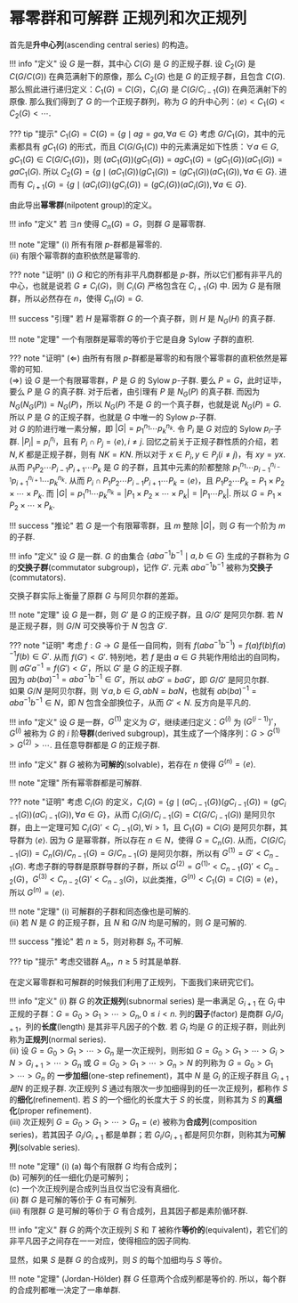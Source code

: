 # 幂零群和可解群 正规列和次正规列

首先是**升中心列**(ascending central series) 的构造。

!!! info "定义"
    设 $G$ 是一群，其中心 $C(G)$ 是 $G$ 的正规子群. 设 $C_2(G)$ 是 $C(G/C(G))$ 在典范满射下的原像，那么 $C_2(G)$ 也是 $G$ 的正规子群，且包含 $C(G)$. 那么照此进行递归定义：$C_1(G) = C(G)$，$C_i(G)$ 是 $C(G/C_{i-1}(G))$ 在典范满射下的原像. 那么我们得到了 $G$ 的一个正规子群列，称为 $G$ 的升中心列：$\langle e \rangle < C_1(G) < C_2(G) < \cdots$.

??? tip "提示"
    $C_1(G) = C(G) = \{g \mid ag = ga, \forall a \in G\}$ 考虑 $G/C_1(G)$，其中的元素都具有 $gC_1(G)$ 的形式，而且 $C(G/G_1(C))$ 中的元素满足如下性质：$\forall a \in G, gC_1(G) \in C(G/C_1(G))$，则 $(aC_1(G))(gC_1(G)) = agC_1(G) = (gC_1(G))(aC_1(G)) = gaC_1(G)$. 所以 $C_2(G) = \{g \mid (aC_1(G))(gC_1(G)) = (gC_1(G))(aC_1(G)), \forall a \in G\}$. 进而有 $C_{i+1}(G) = \{g \mid (aC_{i}(G))(gC_{i}(G)) = (gC_{i}(G))(aC_{i}(G)), \forall a \in G\}$.

由此导出**幂零群**(nilpotent group)的定义。

!!! info "定义"
    若 $\exists n$ 使得 $C_n(G) = G$，则群 $G$ 是幂零群.

!!! note "定理"
    (i) 所有有限 $p$-群都是幂零的.  
    (ii) 有限个幂零群的直积依然是幂零的.  

??? note "证明"
    (i) $G$ 和它的所有非平凡商群都是 $p$-群，所以它们都有非平凡的中心，也就是说若 $G \neq C_i(G)$，则 $C_i(G)$ 严格包含在 $C_{i+1}(G)$ 中. 因为 $G$ 是有限群，所以必然存在 $n$，使得 $C_n(G) = G$.

!!! success "引理"
    若 $H$ 是幂零群 $G$ 的一个真子群，则 $H$ 是 $N_G(H)$ 的真子群.

!!! note "定理"
    一个有限群是幂零的等价于它是自身 Sylow 子群的直积.

??? note "证明"
    $(\Leftarrow)$ 由所有有限 $p$-群都是幂零的和有限个幂零群的直积依然是幂零的可知.  
    $(\Rightarrow)$ 设 $G$ 是一个有限幂零群，$P$ 是 $G$ 的 Sylow $p$-子群. 要么 $P = G$，此时证毕，要么 $P$ 是 $G$ 的真子群. 对于后者，由引理有 $P$ 是 $N_G(P)$ 的真子群. 而因为 $N_G(N_G(P)) = N_G(P)$，所以 $N_G(P)$ 不是 $G$ 的一个真子群，也就是说 $N_G(P) = G$. 所以 $P$ 是 $G$ 的正规子群，也就是 $G$ 中唯一的 Sylow $p$-子群.  
    对 $G$ 的阶进行唯一素分解，即 $\lvert G \rvert = p_1^{n_1} \cdots p_k^{n_k}$. 令 $P_i$ 是 $G$ 对应的 Sylow $p_i$-子群. $\lvert P_i \rvert = p_i^{n_i}$，且有 $P_i \cap P_j = \langle e \rangle, i \neq j$. 回忆之前关于正规子群性质的介绍，若 $N, K$ 都是正规子群，则有 $NK = KN$. 所以对于 $x \in P_i, y \in P_j(i \neq j)$，有 $xy = yx$. 从而 $P_1P_2 \cdots P_{i-1} P_{i+1} \cdots P_k$ 是 $G$ 的子群，且其中元素的阶都整除 $p_1^{n_1} \cdots p_{i-1}^{n_{i-1}} p_{i+1}^{n_{i+1}} \cdots p_k^{n_k}$. 从而 $P_i \cap P_1P_2 \cdots P_{i-1} P_{i+1} \cdots P_k = \langle e \rangle$，且 $P_1P_2 \cdots P_{k} = P_1 \times P_2 \times \cdots \times P_k$. 而 $\lvert G \rvert = p_1^{n_1} \cdots p_k^{n_k} = \lvert P_1 \times P_2 \times \cdots \times P_k \rvert = \lvert P_1 \cdots P_k \rvert$. 所以 $G = P_1 \times P_2 \times \cdots \times P_k$.

!!! success "推论"
    若 $G$ 是一个有限幂零群，且 $m$ 整除 $\lvert G \rvert$，则 $G$ 有一个阶为 $m$ 的子群.

!!! info "定义"
    设 $G$ 是一群. $G$ 的由集合 $\{aba^{-1}b^{-1} \mid a, b \in G\}$ 生成的子群称为 $G$ 的**交换子群**(commutator subgroup)，记作 $G'$. 元素 $aba^{-1}b^{-1}$ 被称为**交换子**(commutators).

交换子群实际上衡量了原群 $G$ 与阿贝尔群的差距。

!!! note "定理"
    设 $G$ 是一群，则 $G'$ 是 $G$ 的正规子群，且 $G/G'$ 是阿贝尔群. 若 $N$ 是正规子群，则 $G/N$ 可交换等价于 $N$ 包含 $G'$.

??? note "证明"
    考虑 $f: G \rightarrow G$ 是任一自同构，则有 $f(aba^{-1}b^{-1}) = f(a)f(b)f(a)^{-1}f(b) \in G'$. 从而 $f(G') < G'$. 特别地，若 $f$ 是由 $a \in G$ 共轭作用给出的自同构，则 $aG'a^{-1} = f(G') < G'$，所以 $G'$ 是 $G$ 的正规子群.  
    因为 $ab(ba)^{-1} = aba^{-1}b^{-1} \in G'$，所以 $abG' = baG'$，即 $G/G'$ 是阿贝尔群.   
    如果 $G/N$ 是阿贝尔群，则 $\forall a, b \in G, abN = baN$，也就有 $ab(ba)^{-1} = aba^{-1}b^{-1} \in N$，即 $N$ 包含全部换位子，从而 $G' < N$. 反方向是平凡的.

!!! info "定义"
    设 $G$ 是一群，$G^{(1)}$ 定义为 $G'$，继续递归定义：$G^{(i)}$ 为 $(G^{(i-1)})'$，$G^{(i)}$ 被称为 $G$ 的 $i$ 阶**导群**(derived subgroup)，其生成了一个降序列：$G > G^{(1)} > G^{(2)} > \cdots$. 且任意导群都是 $G$ 的正规子群.

!!! info "定义"
    群 $G$ 被称为**可解的**(solvable)，若存在 $n$ 使得 $G^{(n)} = \langle e \rangle$.

!!! note "定理"
    所有幂零群都是可解群.

??? note "证明"
    考虑 $C_i(G)$ 的定义，$C_i(G) = \{g \mid (aC_{i-1}(G))(gC_{i-1}(G)) = (gC_{i-1}(G))(aC_{i-1}(G)), \forall a \in G\}$，从而 $C_{i}(G)/C_{i-1}(G) = C(G/C_{i-1}(G))$ 是阿贝尔群，由上一定理可知 $C_{i}(G)' < C_{i-1}(G), \forall i > 1$，且 $C_1(G) = C(G)$ 是阿贝尔群，其导群为 $\langle e \rangle$. 因为 $G$ 是幂零群，所以存在 $n \in N$，使得 $G = C_n(G)$. 从而，$C(G/C_{i-1}(G)) = C_n(G)/C_{n-1}(G) = G/C_{n-1}(G)$ 是阿贝尔群，所以有 $G^{(1)} = G' < C_{n-1}(G)$. 考虑子群的导群是原群导群的子群，所以 $G^{(2)} = {G^{(1)}}' < C_{n-1}(G)' < C_{n-2}(G)$，$G^{(3)} < C_{n-2}(G)' < C_{n-3}(G)$，以此类推，$G^{(n)} < C_1(G) = C(G) = \langle e \rangle$，所以 $G^{(n)} = \langle e \rangle$.

!!! note "定理"
    (i) 可解群的子群和同态像也是可解的.  
    (ii) 若 $N$ 是 $G$ 的正规子群，且 $N$ 和 $G/N$ 均是可解的，则 $G$ 是可解的.

!!! success "推论"
    若 $n \geqslant 5$，则对称群 $S_n$ 不可解. 

??? tip "提示"
    考虑交错群 $A_n$，$n \geqslant 5$ 时其是单群.

在定义幂零群和可解群的时候我们利用了正规列，下面我们来研究它们。

!!! info "定义"
    (i) 群 $G$ 的**次正规列**(subnormal series) 是一串满足 $G_{i+1}$ 在 $G_i$ 中正规的子群：$G = G_0 > G_1 > \cdots > G_n, 0 \leqslant i < n$. 列的**因子**(factor) 是商群 $G_i/G_{i+1}$，列的**长度**(length) 是其非平凡因子的个数. 若 $G_i$ 均是 $G$ 的正规子群，则此列称为**正规列**(normal series).  
    (ii) 设 $G = G_0 > G_1 > \cdots > G_n$ 是一次正规列，则形如 $G = G_0 > G_1 > \cdots > G_i > N > G_{i+1} > \cdots > G_n$ 或 $G = G_0 > G_1 > \cdots > G_n > N$ 的列称为 $G = G_0 > G_1 > \cdots > G_n$ 的 **一步加细**(one-step refinement)，其中 $N$ 是 $G_i$ 的正规子群且 $G_{i+1} 是 N$ 的正规子群. 次正规列 $S$ 通过有限次一步加细得到的任一次正规列，都称作 $S$ 的**细化**(refinement). 若 $S$ 的一个细化的长度大于 $S$ 的长度，则称其为 $S$ 的**真细化**(proper refinement).  
    (iii) 次正规列 $G = G_0 > G_1 > \cdots > G_n = \langle e \rangle$ 被称为**合成列**(composition series)，若其因子 $G_i/G_{i+1}$ 都是单群；若 $G_i/G_{i+1}$ 都是阿贝尔群，则称其为**可解列**(solvable series).

!!! note "定理"
    (i) (a) 每个有限群 $G$ 均有合成列；  
        (b) 可解列的任一细化仍是可解列；  
        (c) 一个次正规列是合成列当且仅当它没有真细化.  
    (ii) 群 $G$ 是可解的等价于 $G$ 有可解列.  
    (iii) 有限群 $G$ 是可解的等价于 $G$ 有合成列，且其因子都是素阶循环群.

!!! info "定义"
    群 $G$ 的两个次正规列 $S$ 和 $T$ 被称作**等价的**(equivalent)，若它们的非平凡因子之间存在一一对应，使得相应的因子同构.

显然，如果 $S$ 是群 $G$ 的合成列，则 $S$ 的每个加细均与 $S$ 等价。

!!! note "定理"
    (Jordan-Hölder) 群 $G$ 任意两个合成列都是等价的. 所以，每个群的合成列都唯一决定了一串单群.